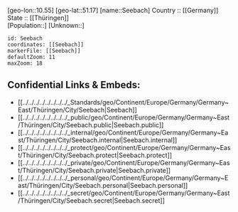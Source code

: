 ﻿---
location: [51.17,10.55] 
mapzoom: [7,12] 
mapmarker: city 
type: City
tags:
- geo/City


SpocWebEntityId: 34163
isDeleted: false
confidential: public

---
[geo-lon::10.55] 
[geo-lat::51.17] 
[name::Seebach] 
Country :: [[Germany]]  
State :: [[Thüringen]]  
[Population::] 
[Unknown::] 


```leaflet
id: Seebach
coordinates: [[Seebach]] 
markerFile: [[Seebach]] 
defaultZoom: 11 
maxZoom: 18
```


## Confidential Links & Embeds: 
- [[../../../../../../../../_Standards/geo/Continent/Europe/Germany/Germany~East/Thüringen/City/Seebach|Seebach]] 
- [[../../../../../../../../_public/geo/Continent/Europe/Germany/Germany~East/Thüringen/City/Seebach.public|Seebach.public]] 
- [[../../../../../../../../_internal/geo/Continent/Europe/Germany/Germany~East/Thüringen/City/Seebach.internal|Seebach.internal]] 
- [[../../../../../../../../_protect/geo/Continent/Europe/Germany/Germany~East/Thüringen/City/Seebach.protect|Seebach.protect]] 
- [[../../../../../../../../_private/geo/Continent/Europe/Germany/Germany~East/Thüringen/City/Seebach.private|Seebach.private]] 
- [[../../../../../../../../_personal/geo/Continent/Europe/Germany/Germany~East/Thüringen/City/Seebach.personal|Seebach.personal]] 
- [[../../../../../../../../_secret/geo/Continent/Europe/Germany/Germany~East/Thüringen/City/Seebach.secret|Seebach.secret]] 
